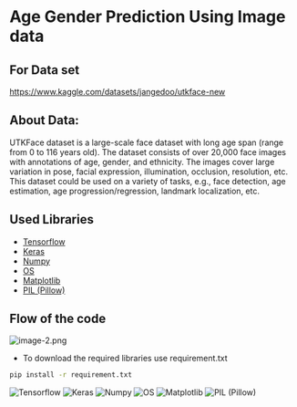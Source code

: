 # Age Gender Prediction Using Image data

## For Data set
https://www.kaggle.com/datasets/jangedoo/utkface-new

## About Data:

UTKFace dataset is a large-scale face dataset with long age span (range from 0 to 116 years old). The dataset consists of over 20,000 face images with annotations of age, gender, and ethnicity. The images cover large variation in pose, facial expression, illumination, occlusion, resolution, etc. This dataset could be used on a variety of tasks, e.g., face detection, age estimation, age progression/regression, landmark localization, etc.

## Used Libraries

- [Tensorflow](https://www.tensorflow.org/)
- [Keras](https://keras.io/)
- [Numpy](https://numpy.org/)
- [OS](https://docs.python.org/3/library/os.html)
- [Matplotlib](https://matplotlib.org/)
- [PIL (Pillow)](https://pillow.readthedocs.io/en/stable/)

## Flow of the code

![image-2.png](attachment:image-2.png)

- To download the required libraries use requirement.txt
```bash
pip install -r requirement.txt
```


![Tensorflow](https://www.gstatic.com/devrel-devsite/prod/v4f6e7e7ff5491f6f845a8747fbd47f010f75cfb890d5f266b37238f67eeb1e0c/tensorflow/images/lockup.svg)
![Keras](https://s3.amazonaws.com/keras.io/img/keras-logo-2018-large-1200.png)
![Numpy](https://numpy.org/images/logos/numpy.svg)
![OS](https://www.python.org/static/community_logos/python-logo-master-v3-TM.png)
![Matplotlib](https://matplotlib.org/stable/_static/logo2_compressed.svg)
![PIL (Pillow)](https://pillow.readthedocs.io/en/stable/_static/PillowLogo.png)


```python

```
